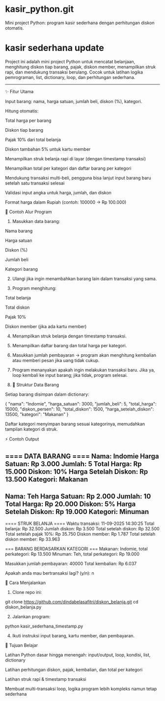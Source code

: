 # kasir_python.git
Mini project Python: program kasir sederhana dengan perhitungan diskon otomatis.

# kasir sederhana update
Project ini adalah mini project Python untuk mencatat belanjaan, menghitung diskon tiap barang, pajak, diskon member, menampilkan struk rapi, dan mendukung transaksi berulang. Cocok untuk latihan logika pemrograman, list, dictionary, loop, dan perhitungan sederhana.


---

✨ Fitur Utama

Input barang: nama, harga satuan, jumlah beli, diskon (%), kategori.

Hitung otomatis:

Total harga per barang

Diskon tiap barang

Pajak 10% dari total belanja

Diskon tambahan 5% untuk kartu member


Menampilkan struk belanja rapi di layar (dengan timestamp transaksi)

Menampilkan total per kategori dan daftar barang per kategori

Mendukung transaksi multi-beli, pengguna bisa lanjut input barang baru setelah satu transaksi selesai

Validasi input angka untuk harga, jumlah, dan diskon

Format harga dalam Rupiah (contoh: 100000 → Rp 100.000)

📝 Contoh Alur Program

1. Masukkan data barang:

Nama barang

Harga satuan

Diskon (%)

Jumlah beli

Kategori barang



2. Ulangi jika ingin menambahkan barang lain dalam transaksi yang sama.


3. Program menghitung:

Total belanja

Total diskon

Pajak 10%

Diskon member (jika ada kartu member)


4. Menampilkan struk belanja dengan timestamp transaksi.


5. Menampilkan daftar barang dan total harga per kategori.


6. Masukkan jumlah pembayaran → program akan menghitung kembalian atau memberi pesan jika uang tidak cukup.


7. Program menanyakan apakah ingin melakukan transaksi baru. Jika ya, loop kembali ke input barang; jika tidak, program selesai.

8. 📂 Struktur Data Barang

Setiap barang disimpan dalam dictionary:

{
  "nama": "Indomie",
  "harga_satuan": 3000,
  "jumlah_beli": 5,
  "total_harga": 15000,
  "diskon_persen": 10,
  "total_diskon": 1500,
  "harga_setelah_diskon": 13500,
  "kategori": "Makanan"
}

Daftar kategori menyimpan barang sesuai kategorinya, memudahkan tampilan kategori di struk.

⚡ Contoh Output

==== DATA BARANG ====
Nama: Indomie
Harga Satuan: Rp 3.000
Jumlah: 5
Total Harga: Rp 15.000
Diskon: 10%
Harga Setelah Diskon: Rp 13.500
Kategori: Makanan
------------------------
Nama: Teh
Harga Satuan: Rp 2.000
Jumlah: 10
Total Harga: Rp 20.000
Diskon: 5%
Harga Setelah Diskon: Rp 19.000
Kategori: Minuman
------------------------

==== STRUK BELANJA ====
Waktu transaksi: 11-09-2025 14:30:25
Total belanja: Rp 32.500
Jumlah diskon: Rp 3.500
Total setelah diskon: Rp 32.500
Total setelah pajak 10%: Rp 35.750
Diskon member: Rp 1.787
Total setelah diskon member: Rp 33.963

=== BARANG BERDASARKAN KATEGORI ===
Makanan: Indomie, total perkategori: Rp 13.500
Minuman: Teh, total perkategori: Rp 19.000

Masukkan jumlah pembayaran: 40000
Total kembalian: Rp 6.037

Apakah anda mau bertransaksi lagi? (y/n): n

🚀 Cara Menjalankan

1. Clone repo ini:

git clone https://github.com/dindabelasafitri/diskon_belanja.git
cd diskon_belanja.py

2. Jalankan program:
   
python kasir_sederhana_timestamp.py

4. Ikuti instruksi input barang, kartu member, dan pembayaran.

🎯 Tujuan Belajar

Latihan Python dasar hingga menengah: input/output, loop, kondisi, list, dictionary

Latihan perhitungan diskon, pajak, kembalian, dan total per kategori

Latihan struk rapi & timestamp transaksi

Membuat multi-transaksi loop, logika program lebih kompleks namun tetap sederhana
